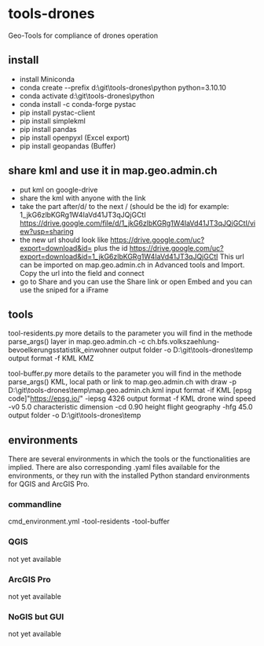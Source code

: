 # tools-drones

Geo-Tools for compliance of drones operation

## install

- install Miniconda
- conda create --prefix d:\git\tools-drones\python python=3.10.10
- conda activate d:\git\tools-drones\python
- conda install -c conda-forge pystac
- pip install pystac-client
- pip install simplekml
- pip install pandas
- pip install openpyxl (Excel export)
- pip install geopandas (Buffer)

## share kml and use it in map.geo.admin.ch

- put kml on google-drive
- share the kml with anyone with the link
- take the part after/d/ to the next / (should be the id)
  for example: 1_jkG6zlbKGRg1W4IaVd41JT3qJQjGCtI
  <https://drive.google.com/file/d/1_jkG6zlbKGRg1W4IaVd41JT3qJQjGCtI/view?usp=sharing>
- the new url should look like
  <https://drive.google.com/uc?export=download&id=> plus the id
  <https://drive.google.com/uc?export=download&id=1_jkG6zlbKGRg1W4IaVd41JT3qJQjGCtI>
  This url can be imported on map.geo.admin.ch in Advanced tools and Import.
  Copy the url into the field and connect
- go to Share and you can use the Share link
  or open Embed and you can use the sniped for a iFrame

## tools

tool-residents.py
more details to the parameter you will find in the methode parse_args()
layer in map.geo.admin.ch
   -c ch.bfs.volkszaehlung-bevoelkerungsstatistik_einwohner
output folder
   -o D:\git\tools-drones\temp
output format
   -f KML KMZ

tool-buffer.py
more details to the parameter you will find in the methode parse_args()
KML, local path or link to map.geo.admin.ch with draw
   -p D:\git\tools-drones\temp\map.geo.admin.ch.kml
input format
   -if KML
[epsg code]"https://epsg.io/"
   -iepsg 4326
output format
   -f KML
drone wind speed
   -v0 5.0
characteristic dimension
   -cd 0.90
height flight geography
   -hfg 45.0
output folder
   -o D:\git\tools-drones\temp

## environments

There are several environments in which the tools or the functionalities are implied.
There are also corresponding .yaml files available for the environments,
or they run with the installed
Python standard environments for QGIS and ArcGIS Pro.

### commandline

cmd_environment.yml
-tool-residents
-tool-buffer

### QGIS

not yet available

### ArcGIS Pro

not yet available

### NoGIS but GUI

not yet available
